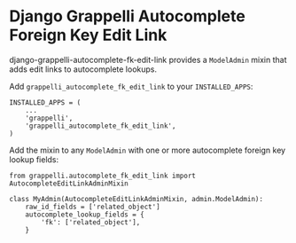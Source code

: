 # Django Grappelli Autocomplete Foreign Key Edit Link

django-grappelli-autocomplete-fk-edit-link provides a `ModelAdmin` mixin that adds edit links to autocomplete lookups.

Add `grappelli_autocomplete_fk_edit_link` to your `INSTALLED_APPS`:

	INSTALLED_APPS = (
		...
		'grappelli',
		'grappelli_autocomplete_fk_edit_link',
	)

Add the mixin to any `ModelAdmin` with one or more autocomplete foreign key lookup fields:

    from grappelli.autocomplete_fk_edit_link import AutocompleteEditLinkAdminMixin
    
    class MyAdmin(AutocompleteEditLinkAdminMixin, admin.ModelAdmin):
    	raw_id_fields = ['related_object']
		autocomplete_lookup_fields = {
			'fk': ['related_object'],
		}
